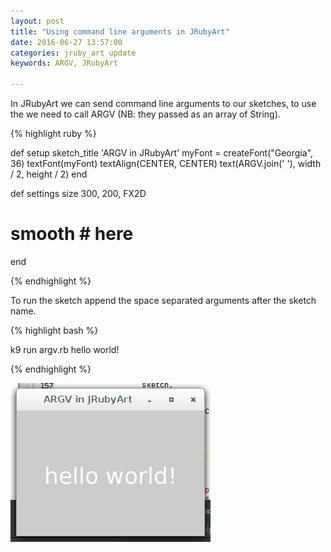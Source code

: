 ```yaml
---
layout: post
title: "Using command line arguments in JRubyArt"
date: 2016-06-27 13:57:00
categories: jruby_art update
keywords: ARGV, JRubyArt 

---
```


In JRubyArt we can send command line arguments to our sketches, to use the we need to call ARGV (NB: they passed as an array of String).

{% highlight ruby %}

def setup
  sketch_title 'ARGV in JRubyArt'
  myFont = createFont("Georgia", 36)
  textFont(myFont)
  textAlign(CENTER, CENTER)
  text(ARGV.join(' '), width / 2, height / 2)
end

def settings
  size 300, 200, FX2D
  # smooth # here
end

{% endhighlight %}

To run the sketch append the space separated arguments after the sketch name.

{% highlight bash %}

k9 run argv.rb hello world!

{% endhighlight %}

<img src="/assets/argv.png" />

